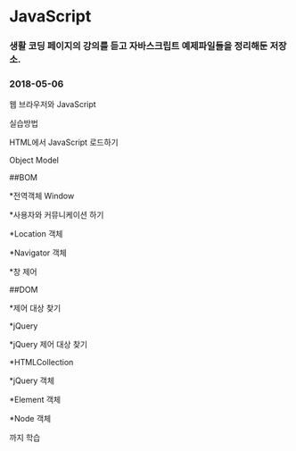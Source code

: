 # JavaScript

### 생활 코딩 페이지의 강의를 듣고 자바스크립트 예제파일들을 정리해둔 저장소.

### 2018-05-06

웹 브라우저와 JavaScript

실습방법

HTML에서 JavaScript 로드하기

Object Model

##BOM

*전역객체 Window

*사용자와 커뮤니케이션 하기

*Location 객체

*Navigator 객체

*창 제어

##DOM

*제어 대상 찾기

*jQuery

*jQuery 제어 대상 찾기

*HTMLCollection

*jQuery 객체

*Element 객체

*Node 객체

까지 학습
